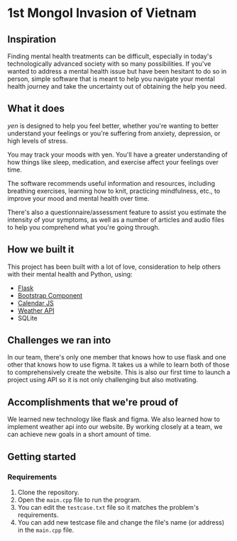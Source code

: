 # 1st Mongol Invasion of Vietnam

## Inspiration
Finding mental health treatments can be difficult, especially in today's technologically advanced society with so many possibilities. If you've wanted to address a mental health issue but have been hesitant to do so in person, simple software that is meant to help you navigate your mental health journey and take the uncertainty out of obtaining the help you need.

## What it does
*yen* is designed to help you feel better, whether you're wanting to better understand your feelings or you're suffering from anxiety, depression, or high levels of stress.

You may track your moods with yen. You'll have a greater understanding of how things like sleep, medication, and exercise affect your feelings over time.

The software recommends useful information and resources, including breathing exercises, learning how to knit, practicing mindfulness, etc., to improve your mood and mental health over time.

There's also a questionnaire/assessment feature to assist you estimate the intensity of your symptoms, as well as a number of articles and audio files to help you comprehend what you're going through.

## How we built it
This project has been built with a lot of love, consideration to help others with their mental health and Python, using:
- [Flask](https://flask.palletsprojects.com/en/2.0.x/)
- [Bootstrap Component](https://www.bootstrapcdn.com)
- [Calendar JS](https://github.com/jackducasse/caleandar)
- [Weather API](https://www.weatherapi.com/)
- SQLite

## Challenges we ran into
In our team, there's only one member that knows how to use flask and one other that knows how to use figma. It takes us a while to learn both of those to comprehensively create the website. This is also our first time to launch a project using API so it is not only challenging but also motivating.

## Accomplishments that we're proud of
We learned new technology like flask and figma. We also learned how to implement weather api into our website. By working closely at a team, we can achieve new goals in a short amount of time.

## Getting started
### Requirements
1. Clone the repository.
2. Open the `main.cpp` file to run the program.
3. You can edit the `testcase.txt` file so it matches the problem's requirements.
4. You can add new testcase file and change the file's name (or address) in the `main.cpp` file.
